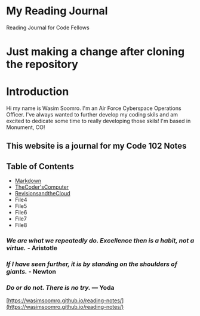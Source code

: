 # My Reading Journal
Reading Journal for Code Fellows

# Just making a change after cloning the repository

# Introduction
Hi my name is Wasim Soomro. I'm an Air Force Cyberspace Operations Officer. I've always wanted to further develop my coding skils and am excited to dedicate some time to really developing those skils! I'm based in Monument, CO! 

## This website is a journal for my Code 102 Notes

## Table of Contents
- [Markdown](https://wasimsoomro.github.io/reading-notes/Markdown)
- [TheCoder'sComputer](https://wasimsoomro.github.io/reading-notes/TheCoder'sComputer)
- [RevisionsandtheCloud](https://wasimsoomro.github.io/reading-notes/RevisionsandtheCloud)
- File4
- File5
- File6
- File7
- File8

### *We are what we repeatedly do. Excellence then is a habit, not a virtue.* - **Aristotle**
### _If I have seen further, it is by standing on the shoulders of giants._ - **Newton**
### *Do or do not. There is no try.* — **Yoda**

[https://wasimsoomro.github.io/reading-notes/](https://wasimsoomro.github.io/reading-notes/)
